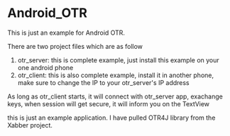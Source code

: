 Android_OTR
===========

This is just an example for Android OTR.

There are two project files which are as follow

1. otr_server: this is complete example, just install this example on your one android phone
2. otr_client: this is also complete example, install it in another phone, make sure to change the IP to your otr_server's IP address

As long as otr_client starts, it will connect with otr_server app, exachange keys, when session will get secure, it will inform you on the TextView

this is just an example application. I have pulled OTR4J library from the Xabber project.

